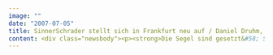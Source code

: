```yaml
---
image: ""
date: "2007-07-05"
title: SinnerSchrader stellt sich in Frankfurt neu auf / Daniel Druhm, Denis Richard und Jochen Illius führen das Büro am Main
content: <div class="newsbody"><p><strong>Die Segel sind gesetzt&#58; SinnerSchrader baut seinen Frankfurter Standort aus. Die beiden Neuzugänge Daniel Druhm (Beratung) und Denis Richard (Technik) führen künftig gemeinsam mit Jochen Illius (Kreation) das Büro am Westhafen. Daniel Druhm wird Sprecher des Standorts.</strong></p><p>„Frankfurt ist ein wichtiger Baustein für unsere Wachstumsstrategie“, erklärt Matthias Schrader, Sprecher der Geschäftsführung von SinnerSchrader. „Mit Daniel, Denis und Jochen haben wir jetzt das Führungsteam an Bord, mit dem wir auf Expansionskurs gehen werden.“ Mittelfristig soll der Standort von jetzt 13 auf über 20 Mitarbeiter wachsen.</p><p><strong>Daniel Druhm</strong> (34) führt ab 1. Juli das Team Beratung, wird Sprecher des Standorts Frankfurt und berichtet an Laurent Burdin, Geschäftsführer Beratung von SinnerSchrader. Er war zuletzt Account Director bei OgilvyInteractive worldwide, zuvor entwickelte er bei Thomas Cook E-Commerce-Strategien für die internationalen Märkte. Daniel Druhm begann seine Karriere vor über 10 Jahren als selbständiger E-Commerce-Berater und kam 2001 zu SinnerSchrader.</p><p><strong>Jochen Illius</strong> (33) leitet ab 1. Juli das Team Kreation bei SinnerSchrader in Frankfurt und berichtet an Matthias Schrader, Sprecher der Geschäftsführung von SinnerSchrader. Der studierte Kommunikationsdesigner beschäftigt sich seit 1997 mit der Konzeption und Gestaltung interaktiver Medien. Er kam 2004 als Art Director zu SinnerSchrader und betreut Kunden wie die Deutsche Bank, Brockhaus, Dow Jones, GORE-TEX XCR Footwear und Payback. Zuvor arbeitete er als Designer bei opus 5 interaktive medien und als freier Art Director für eigene Kunden und verschiedene Agenturen im Raum Frankfurt/Mannheim/Karlsruhe.</p><p><strong>Denis Richard</strong> (33) übernimmt zum 1. September die Leitung des Teams Technik und berichtet an Holger Blank, Geschäftsführer Technik von SinnerSchrader. Er kommt von der Agentur Neue Digitale, wo er acht Jahre lang tätig war, zuletzt als Technical Account Manager und Director Services für internationale Kunden wie Germanwings, Adidas, Coca-Cola und Olympus. Der geprüfte IT-Projektleiter hat bei der Agentur Neue Digitale die Abteilung Solution Related Services aufgebaut und geleitet.</p></div>
---
```

